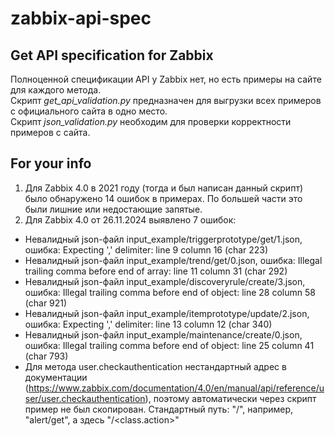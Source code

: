 # zabbix-api-spec
## Get API specification for Zabbix
Полноценной спецификации API у Zabbix нет, но есть примеры на сайте для каждого метода. \
Скрипт *get_api_validation.py* предназначен для выгрузки всех примеров с официального сайта в одно место. \
Скрипт *json_validation.py* необходим для проверки корректности примеров с сайта.
## For your info
1. Для Zabbix 4.0 в 2021 году (тогда и был написан данный скрипт) было обнаружено 14 ошибок в примерах. По большей части это были лишние или недостающие запятые.
2. Для Zabbix 4.0 от 26.11.2024 выявлено 7 ошибок:
- Невалидный json-файл input_example/triggerprototype/get/1.json, ошибка: Expecting ',' delimiter: line 9 column 16 (char 223)
- Невалидный json-файл input_example/trend/get/0.json, ошибка: Illegal trailing comma before end of array: line 11 column 31 (char 292)
- Невалидный json-файл input_example/discoveryrule/create/3.json, ошибка: Illegal trailing comma before end of object: line 28 column 58 (char 921)
- Невалидный json-файл input_example/itemprototype/update/2.json, ошибка: Expecting ',' delimiter: line 13 column 12 (char 340)
- Невалидный json-файл input_example/maintenance/create/0.json, ошибка: Illegal trailing comma before end of object: line 25 column 41 (char 793)
- Для метода user.checkauthentication нестандартный адрес в документации (https://www.zabbix.com/documentation/4.0/en/manual/api/reference/user/user.checkauthentication), поэтому автоматически через скрипт пример не был скопирован. Стандартный путь: "<class>/<action>", например, "alert/get", а здесь "<class>/<class.action>"